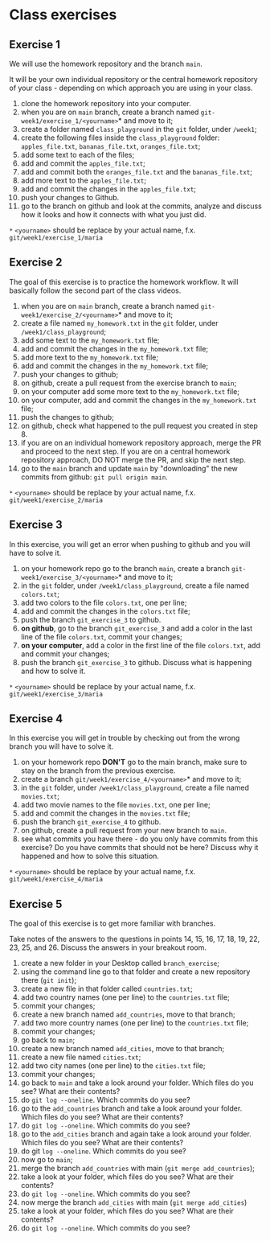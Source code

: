 # Class exercises

## Exercise 1

We will use the homework repository and the branch `main`.

It will be your own individual repository or the central homework repository of your class - depending on which approach you are using in your class.

1. clone the homework repository into your computer.
2. when you are on `main` branch, create a branch named `git-week1/exercise_1/<yourname>`\* and move to it;
3. create a folder named `class_playground` in the `git` folder, under `/week1`;
4. create the following files inside the `class_playground` folder: `apples_file.txt`, `bananas_file.txt`, `oranges_file.txt`;
5. add some text to each of the files;
6. add and commit the `apples_file.txt`;
7. add and commit both the `oranges_file.txt` and the `bananas_file.txt`;
8. add more text to the `apples_file.txt`;
9. add and commit the changes in the `apples_file.txt`;
10. push your changes to Github.
11. go to the branch on github and look at the commits, analyze and discuss how it looks and how it connects with what you just did.

`*` `<yourname>` should be replace by your actual name, f.x. `git/week1/exercise_1/maria`

## Exercise 2

The goal of this exercise is to practice the homework workflow.
It will basically follow the second part of the class videos.

1. when you are on `main` branch, create a branch named `git-week1/exercise_2/<yourname>`\* and move to it;
2. create a file named `my_homework.txt` in the `git` folder, under `/week1/class_playground`;
3. add some text to the `my_homework.txt` file;
4. add and commit the changes in the `my_homework.txt` file;
5. add more text to the `my_homework.txt` file;
6. add and commit the changes in the `my_homework.txt` file;
7. push your changes to github;
8. on github, create a pull request from the exercise branch to `main`;
9. on your computer add some more text to the `my_homework.txt` file;
10. on your computer, add and commit the changes in the `my_homework.txt` file;
11. push the changes to github;
12. on github, check what happened to the pull request you created in step 8.
13. if you are on an individual homework repository approach, merge the PR and proceed to the next step. If you are on a central homework repository approach, DO NOT merge the PR, and skip the next step.
14. go to the `main` branch and update `main` by "downloading" the new commits from github: `git pull origin main`.

`*` `<yourname>` should be replace by your actual name, f.x. `git/week1/exercise_2/maria`

## Exercise 3

In this exercise, you will get an error when pushing to github and you will have to solve it.

1. on your homework repo go to the branch `main`, create a branch `git-week1/exercise_3/<yourname>`\* and move to it;
2. in the `git` folder, under `/week1/class_playground`, create a file named `colors.txt`;
3. add two colors to the file `colors.txt`, one per line;
4. add and commit the changes in the `colors.txt` file;
5. push the branch `git_exercise_3` to github.
6. **on github**, go to the branch `git_exercise_3` and add a color in the last line of the file `colors.txt`, commit your changes;
7. **on your computer**, add a color in the first line of the file `colors.txt`, add and commit your changes;
8. push the branch `git_exercise_3` to github. Discuss what is happening and how to solve it.

`*` `<yourname>` should be replace by your actual name, f.x. `git/week1/exercise_3/maria`

## Exercise 4

In this exercise you will get in trouble by checking out from the wrong branch you will have to solve it.

1. on your homework repo **DON'T** go to the main branch, make sure to stay on the branch from the previous exercise.
2. create a branch `git/week1/exercise_4/<yourname>`\* and move to it;
3. in the `git` folder, under `/week1/class_playground`, create a file named `movies.txt`;
4. add two movie names to the file `movies.txt`, one per line;
5. add and commit the changes in the `movies.txt` file;
6. push the branch `git_exercise_4` to github.
7. on github, create a pull request from your new branch to `main`.
8. see what commits you have there - do you only have commits from this exercise? Do you have commits that should not be here? Discuss why it happened and how to solve this situation.

`*` `<yourname>` should be replace by your actual name, f.x. `git/week1/exercise_4/maria`

## Exercise 5

The goal of this exercise is to get more familiar with branches.

Take notes of the answers to the questions in points 14, 15, 16, 17, 18, 19, 22, 23, 25, and 26. Discuss the answers in your breakout room.

1. create a new folder in your Desktop called `branch_exercise`;
2. using the command line go to that folder and create a new repository there (`git init`);
3. create a new file in that folder called `countries.txt`;
4. add two country names (one per line) to the `countries.txt` file;
5. commit your changes;
6. create a new branch named `add_countries`, move to that branch;
7. add two more country names (one per line) to the `countries.txt` file;
8. commit your changes;
9. go back to `main`;
10. create a new branch named `add_cities`, move to that branch;
11. create a new file named `cities.txt`;
12. add two city names (one per line) to the `cities.txt` file;
13. commit your changes;
14. go back to `main` and take a look around your folder. Which files do you see? What are their contents?
15. do `git log --oneline`. Which commits do you see?
16. go to the `add_countries` branch and take a look around your folder. Which files do you see? What are their contents?
17. do `git log --oneline`. Which commits do you see?
18. go to the `add_cities` branch and again take a look around your folder. Which files do you see? What are their contents?
19. do git `log --oneline`. Which commits do you see?
20. now go to `main`;
21. merge the branch `add_countries` with main (`git merge add_countries`);
22. take a look at your folder, which files do you see? What are their contents?
23. do `git log --oneline`. Which commits do you see?
24. now merge the branch `add_cities` with main (`git merge add_cities`)
25. take a look at your folder, which files do you see? What are their contents?
26. do `git log --oneline`. Which commits do you see?
